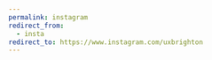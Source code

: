 ```yaml
---
permalink: instagram
redirect_from:
  - insta
redirect_to: https://www.instagram.com/uxbrighton
---
```

